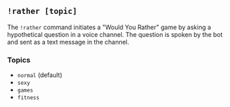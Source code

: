 ## `!rather [topic]`

The `!rather` command initiates a "Would You Rather" game by asking a hypothetical question in a voice channel. The question is spoken by the bot and sent as a text message in the channel.

### Topics
- `normal` (default)
- `sexy`
- `games`
- `fitness`